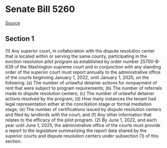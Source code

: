 # Senate Bill 5260

[Source](http://lawfilesext.leg.wa.gov/biennium/2021-22/Xml/Bills/Senate%20Bills/5260.xml)
## Section 1
(1) Any superior court, in collaboration with the dispute resolution center that is located within or serving the same county, participating in the eviction resolution pilot program as established by order number 25700-B-639 of the Washington supreme court and in conjunction with any standing order of the superior court must report annually to the administrative office of the courts beginning January 1, 2022, until January 1, 2025, on the following:
(a) The number of unlawful detainer actions for nonpayment of rent that were subject to program requirements;
(b) The number of referrals made to dispute resolution centers;
(c) The number of unlawful detainer actions resolved by the program;
(d) How many instances the tenant had legal representation either at the conciliation stage or formal mediation stage;
(e) The number of certifications issued by dispute resolution centers and filed by landlords with the court; and
(f) Any other information that relates to the efficacy of the pilot program.
(2) By June 1, 2022, and each year until June 1, 2025, the administrative office of the courts must provide a report to the legislature summarizing the report data shared by the superior courts and dispute resolution centers under subsection (1) of this section.
